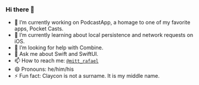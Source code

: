 ### Hi there 👋

- 🔭 I’m currently working on PodcastApp, a homage to one of my favorite apps, Pocket Casts.
- 🌱 I’m currently learning about local persistence and network requests on iOS.
- 🤔 I’m looking for help with Combine.
- 💬 Ask me about Swift and SwiftUI.
- 📫 How to reach me: <a href="http://twitter.com/mitt_rafael" target="_blank">`@mitt_rafael`</a>
- 😄 Pronouns: he/him/his
- ⚡ Fun fact: Claycon is not a surname. It is my middle name.
